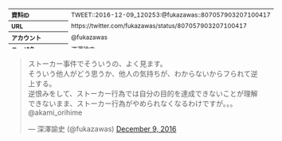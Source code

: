 <table style="font-size: 9pt; width: 610px; margin-bottom: 20px; height: 80px;">
<tbody>
    <tr>
        <th align=left>資料ID</th>
        <td align=left>TWEET::2016-12-09_120253:@fukazawas::807057903207100417</td>
    </tr>
    <tr>
        <th align=left>URL</th>
        <td align=left>https://twitter.com/fukazawas/status/807057903207100417</td>
    </tr>
    <tr>
        <th align=left>アカウント</th>
        <td align=left>@fukazawas</td>
    </tr>
    <tr>
        <th align=left>ユーザ名</th>
        <td align=left>深澤諭史</td>
    </tr>
    <tr>
        <th align=left>ツイートの記録日時</th>
        <td align=left>created_at 2022-08-24_1037</td>
    </tr>
</tbody>
</table>
<blockquote class="twitter-tweet" data-width="450"  data-lang="ja"><p lang="ja" dir="ltr">ストーカー事件でそういうの、よく見ます。<br>そういう他人がどう思うか、他人の気持ちが、わからないからフられて逆上する。<br>逆恨みをして、ストーカー行為では自分の目的を達成できないことが理解できないまま、ストーカー行為がやめられなくなるわけですが。。。<br>@akami_orihime</p>&mdash; 深澤諭史 (@fukazawas) <a href="https://twitter.com/fukazawas/status/807057903207100417?ref_src=twsrc%5Etfw">December 9, 2016</a></blockquote>
<script async src="https://platform.twitter.com/widgets.js" charset="utf-8"></script>



